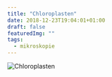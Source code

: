 ```yaml
---
title: "Chloroplasten"
date: 2018-12-23T19:04:01+01:00
draft: false
featuredImg: ""
tags: 
  - mikroskopie
---
```


![Chloroplasten](../images/chloroplasten.jpg)